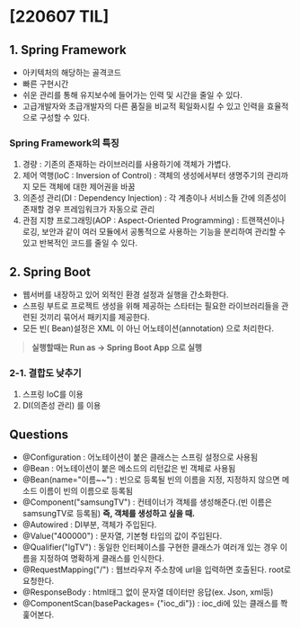 # [220607 TIL] 

## 1. Spring Framework

* 아키텍처의 해당하는 골격코드
* 빠른 구현시간
* 쉬운 관리를 통해 유지보수에 들어가는 인력 및 시간을 줄일 수 있다.
* 고급개발자와 초급개발자의 다른 품질을 비교적 획일화시킬 수 있고 인력을 효율적으로 구성할 수 있다.

### Spring Framework의 특징

1. 경량 : 기존의 존재하는 라이브러리를 사용하기에 객체가 가볍다.
2. 제어 역행(IoC : Inversion of Control) : 객체의 생성에서부터 생명주기의 관리까지 모든 객체에 대한 제어권을 바꿈
3. 의존성 관리(DI : Dependency Injection) : 각 계층이나 서비스들 간에 의존성이 존재할 경우 프레임워크가 자동으로 관리
4. 관점 지향 프로그래밍(AOP : Aspect-Oriented Programming) : 트랜잭션이나 로깅, 보안과 같이 여러 모듈에서 공통적으로 사용하는 기능을 분리하여 관리할 수 있고 반복적인 코드를 줄일 수 있다.

## 2. Spring Boot

* 웹서버를 내장하고 있어 외적인 환경 설정과 실행을 간소화한다.
* 스프링 부트로 프로젝트 생성을 위해 제공하는 스타터는 필요한 라이브러리들을 관련된 것끼리 묶어서 패키지를 제공한다.
* 모든 빈( Bean)설정은 XML 이 아닌 어노테이션(annotation) 으로 처리한다.

> **실행할때는 Run as -> Spring Boot App 으로 실행**

### 2-1. 결합도 낮추기

1. 스프링 IoC를 이용
2. DI(의존성 관리) 를 이용



## Questions

* @Configuration : 어노테이션이 붙은 클래스는 스프링 설정으로 사용됨
* @Bean : 어노테이션이 붙은 메소드의 리턴값은 빈 객체로 사용됨
* @Bean(name="이름~~") : 빈으로 등록될 빈의 이름을 지정, 지정하지 않으면 메소드 이름이 빈의 이름으로 등록됨
* @Component("samsungTV") : 컨테이너가 객체를 생성해준다.(빈 이름은 samsungTV로 등록됨) **즉, 객체를 생성하고 싶을 때.**
* @Autowired : DI부분, 객체가 주입된다.
* @Value("400000") : 문자열, 기본형 타입의 값이 주입된다.
* @Qualifier("lgTV") : 동일한 인터페이스를 구현한 클래스가 여러개 있는 경우 이름을 지정하여 명확하게 클래스를 인식한다.
* @RequestMapping("/") : 웹브라우저 주소창에 url을 입력하면 호출된다. root로 요청한다.
* @ResponseBody : html태그 없이 문자열 데이터만 응답(ex. Json, xml등)
* @ComponentScan(basePackages= {"ioc_di"}) : ioc_di에 있는 클래스를 쫙 훑어본다.



